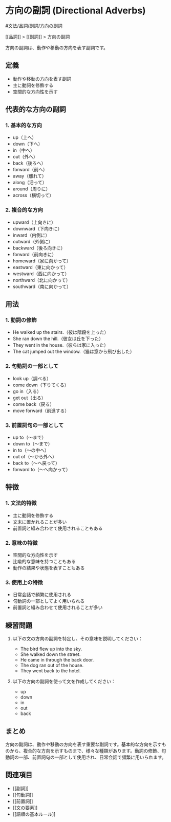 ﻿# 方向の副詞 (Directional Adverbs)

#文法/品詞/副詞/方向の副詞

[[品詞]] > [[副詞]] > 方向の副詞

方向の副詞は、動作や移動の方向を表す副詞です。

## 定義
- 動作や移動の方向を表す副詞
- 主に動詞を修飾する
- 空間的な方向性を示す

## 代表的な方向の副詞
### 1. 基本的な方向
- up（上へ）
- down（下へ）
- in（中へ）
- out（外へ）
- back（後ろへ）
- forward（前へ）
- away（離れて）
- along（沿って）
- around（周りに）
- across（横切って）

### 2. 複合的な方向
- upward（上向きに）
- downward（下向きに）
- inward（内側に）
- outward（外側に）
- backward（後ろ向きに）
- forward（前向きに）
- homeward（家に向かって）
- eastward（東に向かって）
- westward（西に向かって）
- northward（北に向かって）
- southward（南に向かって）

## 用法
### 1. 動詞の修飾
- He walked up the stairs.（彼は階段を上った）
- She ran down the hill.（彼女は丘を下った）
- They went in the house.（彼らは家に入った）
- The cat jumped out the window.（猫は窓から飛び出した）

### 2. 句動詞の一部として
- look up（調べる）
- come down（下りてくる）
- go in（入る）
- get out（出る）
- come back（戻る）
- move forward（前進する）

### 3. 前置詞句の一部として
- up to（～まで）
- down to（～まで）
- in to（～の中へ）
- out of（～から外へ）
- back to（～へ戻って）
- forward to（～へ向かって）

## 特徴
### 1. 文法的特徴
- 主に動詞を修飾する
- 文末に置かれることが多い
- 前置詞と組み合わせて使用されることもある

### 2. 意味の特徴
- 空間的な方向性を示す
- 比喩的な意味を持つこともある
- 動作の結果や状態を表すこともある

### 3. 使用上の特徴
- 日常会話で頻繁に使用される
- 句動詞の一部としてよく用いられる
- 前置詞と組み合わせて使用されることが多い

## 練習問題
1. 以下の文の方向の副詞を特定し、その意味を説明してください：
   - The bird flew up into the sky.
   - She walked down the street.
   - He came in through the back door.
   - The dog ran out of the house.
   - They went back to the hotel.

2. 以下の方向の副詞を使って文を作成してください：
   - up
   - down
   - in
   - out
   - back

## まとめ
方向の副詞は、動作や移動の方向を表す重要な副詞です。基本的な方向を示すものから、複合的な方向を示すものまで、様々な種類があります。動詞の修飾、句動詞の一部、前置詞句の一部として使用され、日常会話で頻繁に用いられます。

## 関連項目
- [[副詞]]
- [[句動詞]]
- [[前置詞]]
- [[文の要素]]
- [[語順の基本ルール]] 
